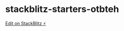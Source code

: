 # stackblitz-starters-otbteh

[Edit on StackBlitz ⚡️](https://stackblitz.com/edit/stackblitz-starters-otbteh)